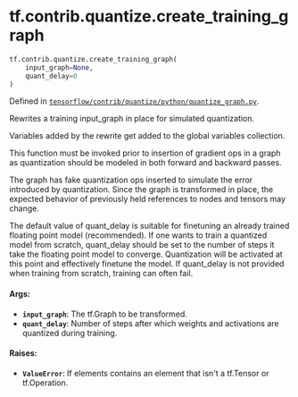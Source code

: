 <div itemscope itemtype="http://developers.google.com/ReferenceObject">
<meta itemprop="name" content="tf.contrib.quantize.create_training_graph" />
<meta itemprop="path" content="Stable" />
</div>

# tf.contrib.quantize.create_training_graph

``` python
tf.contrib.quantize.create_training_graph(
    input_graph=None,
    quant_delay=0
)
```



Defined in [`tensorflow/contrib/quantize/python/quantize_graph.py`](https://www.tensorflow.org/code/tensorflow/contrib/quantize/python/quantize_graph.py).

Rewrites a training input_graph in place for simulated quantization.

Variables added by the rewrite get added to the global variables collection.

This function must be invoked prior to insertion of gradient ops in a graph
as quantization should be modeled in both forward and backward passes.

The graph has fake quantization ops inserted to simulate the error
introduced by quantization. Since the graph is transformed in place,
the expected behavior of previously held references to nodes and tensors may
change.

The default value of quant_delay is suitable for finetuning an already trained
floating point model (recommended).
If one wants to train a quantized model from scratch, quant_delay should be
set to the number of steps it take the floating point model to converge.
Quantization will be activated at this point and effectively finetune the
model. If quant_delay is not provided when training from scratch, training can
often fail.

#### Args:

* <b>`input_graph`</b>: The tf.Graph to be transformed.
* <b>`quant_delay`</b>: Number of steps after which weights and activations are
    quantized during training.


#### Raises:

* <b>`ValueError`</b>: If elements contains an element that isn't a tf.Tensor or
    tf.Operation.